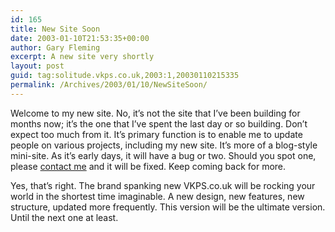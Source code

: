```yaml
---
id: 165
title: New Site Soon
date: 2003-01-10T21:53:35+00:00
author: Gary Fleming
excerpt: A new site very shortly
layout: post
guid: tag:solitude.vkps.co.uk,2003:1,20030110215335
permalink: /Archives/2003/01/10/NewSiteSoon/
---
```

Welcome to my new site. No, it&#8217;s not the site that I&#8217;ve been building for months now; it&#8217;s the one that I&#8217;ve spent the last day or so building. Don&#8217;t expect too much from it. It&#8217;s primary function is to enable me to update people on various projects, including my new site. It&#8217;s more of a blog-style mini-site. As it&#8217;s early days, it will have a bug or two. Should you spot one, please [contact me](/Contact.php) and it will be fixed. Keep coming back for more.

Yes, that&#8217;s right. The brand spanking new VKPS.co.uk will be rocking your world in the shortest time imaginable. A new design, new features, new structure, updated more frequently. This version will be the ultimate version. Until the next one at least.